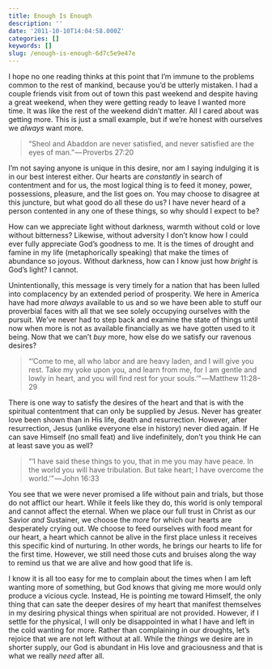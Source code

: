 ```yaml
---
title: Enough Is Enough
description: ''
date: '2011-10-10T14:04:58.000Z'
categories: []
keywords: []
slug: /enough-is-enough-6d7c5e9e47e
---
```


I hope no one reading thinks at this point that I’m immune to the problems common to the rest of mankind, because you’d be utterly mistaken. I had a couple friends visit from out of town this past weekend and despite having a great weekend, when they were getting ready to leave I wanted more time. It was like the rest of the weekend didn’t matter. All I cared about was getting more. This is just a small example, but if we’re honest with ourselves we _always_ want more.

> “Sheol and Abaddon are never satisfied, and never satisfied are the eyes of man.” — Proverbs 27:20

I’m not saying anyone is unique in this desire, nor am I saying indulging it is in our best interest either. Our hearts are _constantly_ in search of contentment and for us, the most logical thing is to feed it money, power, possessions, pleasure, and the list goes on. You may choose to disagree at this juncture, but what good do all these do us? I have never heard of a person contented in any one of these things, so why should I expect to be?

How can we appreciate light without darkness, warmth without cold or love without bitterness? Likewise, without adversity I don’t know how I could ever fully appreciate God’s goodness to me. It is the times of drought and famine in my life (metaphorically speaking) that make the times of abundance so joyous. Without darkness, how can I know just how _bright_ is God’s light? I cannot.

Unintentionally, this message is very timely for a nation that has been lulled into complacency by an extended period of prosperity. We here in America have had more _always_ available to us and so we have been able to stuff our proverbial faces with all that we see solely occupying ourselves with the pursuit. We’ve never had to step back and examine the state of things until now when more is not as available financially as we have gotten used to it being. Now that we can’t _buy_ more, how else do we satisfy our ravenous desires?

> “’Come to me, all who labor and are heavy laden, and I will give you rest. Take my yoke upon you, and learn from me, for I am gentle and lowly in heart, and you will find rest for your souls.’” — Matthew 11:28–29

There is one way to satisfy the desires of the heart and that is with the spiritual contentment that can only be supplied by Jesus. Never has greater love been shown than in His life, death and resurrection. However, after resurrection, Jesus (unlike everyone else in history) never died again. If He can save Himself (no small feat) and live indefinitely, don’t you think He can at least save you as well?

> “‘I have said these things to you, that in me you may have peace. In the world you will have tribulation. But take heart; I have overcome the world.’” — John 16:33

You see that we were never promised a life without pain and trials, but those do not afflict our heart. While it feels like they do, this world is only temporal and cannot affect the eternal. When we place our full trust in Christ as our Savior _and_ Sustainer, we choose the _more_ for which our hearts are desperately crying out. We choose to feed ourselves with food meant for our heart, a heart which cannot be alive in the first place unless it receives this specific kind of nurturing. In other words, he brings our hearts to life for the first time. However, we still need those cuts and bruises along the way to remind us that we are alive and how good that life is.

I know it is all too easy for me to complain about the times when I am left wanting more of something, but God knows that giving me more would only produce a vicious cycle. Instead, He is pointing me toward Himself, the only thing that can sate the deeper desires of my heart that manifest themselves in my desiring physical things when spiritual are not provided. However, if I settle for the physical, I will only be disappointed in what I have and left in the cold wanting for more. Rather than complaining in our droughts, let’s rejoice that we are not left without at all. While the _things_ we desire are in shorter supply, our God is abundant in His love and graciousness and that is what we really _need_ after all.